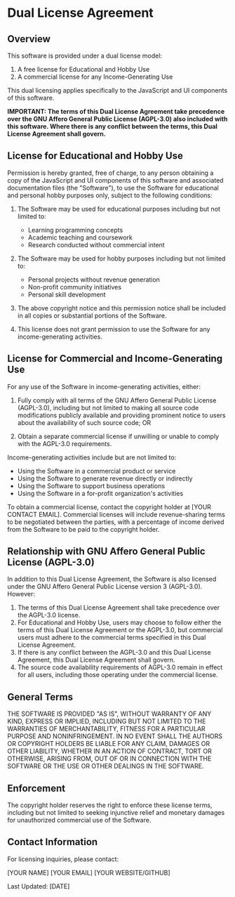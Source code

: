 # Dual License Agreement

## Overview
This software is provided under a dual license model:
1. A free license for Educational and Hobby Use
2. A commercial license for any Income-Generating Use

This dual licensing applies specifically to the JavaScript and UI components of this software.

**IMPORTANT: The terms of this Dual License Agreement take precedence over the GNU Affero General Public License (AGPL-3.0) also included with this software. Where there is any conflict between the terms, this Dual License Agreement shall govern.**

## License for Educational and Hobby Use

Permission is hereby granted, free of charge, to any person obtaining a copy of the JavaScript and UI components of this software and associated documentation files (the "Software"), to use the Software for educational and personal hobby purposes only, subject to the following conditions:

1. The Software may be used for educational purposes including but not limited to:
   - Learning programming concepts
   - Academic teaching and coursework
   - Research conducted without commercial intent

2. The Software may be used for hobby purposes including but not limited to:
   - Personal projects without revenue generation
   - Non-profit community initiatives
   - Personal skill development

3. The above copyright notice and this permission notice shall be included in all copies or substantial portions of the Software.

4. This license does not grant permission to use the Software for any income-generating activities.

## License for Commercial and Income-Generating Use

For any use of the Software in income-generating activities, either:

1. Fully comply with all terms of the GNU Affero General Public License (AGPL-3.0), including but not limited to making all source code modifications publicly available and providing prominent notice to users about the availability of such source code; OR

2. Obtain a separate commercial license if unwilling or unable to comply with the AGPL-3.0 requirements.

Income-generating activities include but are not limited to:

- Using the Software in a commercial product or service
- Using the Software to generate revenue directly or indirectly  
- Using the Software to support business operations
- Using the Software in a for-profit organization's activities

To obtain a commercial license, contact the copyright holder at [YOUR CONTACT EMAIL]. Commercial licenses will include revenue-sharing terms to be negotiated between the parties, with a percentage of income derived from the Software to be paid to the copyright holder.

## Relationship with GNU Affero General Public License (AGPL-3.0)

In addition to this Dual License Agreement, the Software is also licensed under the GNU Affero General Public License version 3 (AGPL-3.0). However:

1. The terms of this Dual License Agreement shall take precedence over the AGPL-3.0 license.
2. For Educational and Hobby Use, users may choose to follow either the terms of this Dual License Agreement or the AGPL-3.0, but commercial users must adhere to the commercial terms specified in this Dual License Agreement.
3. If there is any conflict between the AGPL-3.0 and this Dual License Agreement, this Dual License Agreement shall govern.
4. The source code availability requirements of AGPL-3.0 remain in effect for all users, including those operating under the commercial license.

## General Terms

THE SOFTWARE IS PROVIDED "AS IS", WITHOUT WARRANTY OF ANY KIND, EXPRESS OR IMPLIED, INCLUDING BUT NOT LIMITED TO THE WARRANTIES OF MERCHANTABILITY, FITNESS FOR A PARTICULAR PURPOSE AND NONINFRINGEMENT. IN NO EVENT SHALL THE AUTHORS OR COPYRIGHT HOLDERS BE LIABLE FOR ANY CLAIM, DAMAGES OR OTHER LIABILITY, WHETHER IN AN ACTION OF CONTRACT, TORT OR OTHERWISE, ARISING FROM, OUT OF OR IN CONNECTION WITH THE SOFTWARE OR THE USE OR OTHER DEALINGS IN THE SOFTWARE.

## Enforcement

The copyright holder reserves the right to enforce these license terms, including but not limited to seeking injunctive relief and monetary damages for unauthorized commercial use of the Software.

## Contact Information

For licensing inquiries, please contact:

[YOUR NAME]
[YOUR EMAIL]
[YOUR WEBSITE/GITHUB]

Last Updated: [DATE]
